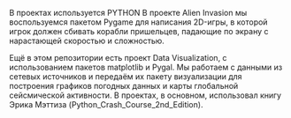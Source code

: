 В проектах используется PYTHON
В проекте Alien Invasion  мы воспользуемся пакетом Pygame для написания 2D-игры, в которой игрок должен сбивать корабли пришельцев,
падающие по экрану с нарастающей скоростью и сложностью.

Ещё в этом репозитории есть проект Data Visualization, с использованием пакетов matplotlib и Pygal.
Мы работаем с данными из сетевых источников и передаём их пакету визуализации для построения графиков погодных данных и карты глобальной сейсмической активности.
В проектах, в основном, использовал книгу Эрика Мэттиза (Python_Crash_Course_2nd_Edition).
